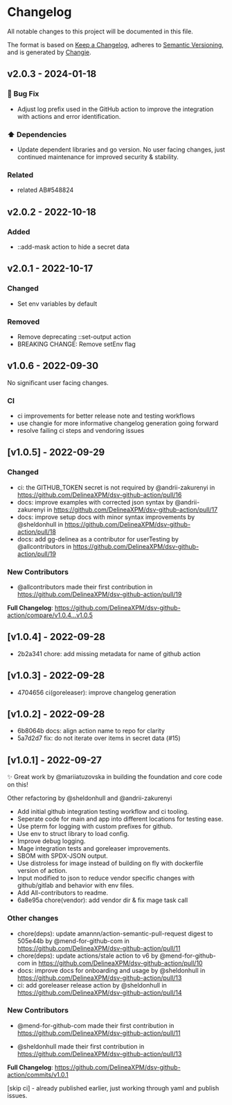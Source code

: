 # Changelog

All notable changes to this project will be documented in this file.

The format is based on [Keep a Changelog](https://keepachangelog.com/en/1.0.0/),
adheres to [Semantic Versioning](https://semver.org/spec/v2.0.0.html),
and is generated by [Changie](https://github.com/miniscruff/changie).

## v2.0.3 - 2024-01-18

### 🐛 Bug Fix

- Adjust log prefix used in the GitHub action to improve the integration with actions and error identification.

### ⬆️ Dependencies

- Update dependent libraries and go version. No user facing changes, just continued maintenance for improved security & stability.

### Related

- related AB#548824

## v2.0.2 - 2022-10-18

### Added

- ::add-mask action to hide a secret data

## v2.0.1 - 2022-10-17

### Changed

- Set env variables by default

### Removed

- Remove deprecating ::set-output action
- BREAKING CHANGE: Remove setEnv flag

## v1.0.6 - 2022-09-30

No significant user facing changes.

### CI

- ci improvements for better release note and testing workflows
- use changie for more informative changelog generation going forward
- resolve failing ci steps and vendoring issues

## [v1.0.5] - 2022-09-29

### Changed

- ci: the GITHUB_TOKEN secret is not required by @andrii-zakurenyi in <https://github.com/DelineaXPM/dsv-github-action/pull/16>
- docs: improve examples with corrected json syntax by @andrii-zakurenyi in <https://github.com/DelineaXPM/dsv-github-action/pull/17>
- docs: improve setup docs with minor syntax improvements by @sheldonhull in <https://github.com/DelineaXPM/dsv-github-action/pull/18>
- docs: add gg-delinea as a contributor for userTesting by @allcontributors in <https://github.com/DelineaXPM/dsv-github-action/pull/19>

### New Contributors

- @allcontributors made their first contribution in <https://github.com/DelineaXPM/dsv-github-action/pull/19>

**Full Changelog**: <https://github.com/DelineaXPM/dsv-github-action/compare/v1.0.4...v1.0.5>

## [v1.0.4] - 2022-09-28

- 2b2a341 chore: add missing metadata for name of github action

## [v1.0.3] - 2022-09-28

- 4704656 ci(goreleaser): improve changelog generation

## [v1.0.2] - 2022-09-28

- 6b8064b docs: align action name to repo for clarity
- 5a7d2d7 fix: do not iterate over items in secret data (#15)

## [v1.0.1] - 2022-09-27

✨ Great work by @mariiatuzovska in building the foundation and core code on this!

Other refactoring by @sheldonhull and @andrii-zakurenyi

- Add initial github integration testing workflow and ci tooling.
- Seperate code for main and app into different locations for testing ease.
- Use pterm for logging with custom prefixes for github.
- Use env to struct library to load config.
- Improve debug logging.
- Mage integration tests and goreleaser improvements.
- SBOM with SPDX-JSON output.
- Use distroless for image instead of building on fly with dockerfile version of action.
- Input modified to json to reduce vendor specific changes with github/gitlab and behavior with env files.
- Add All-contributors to readme.
- 6a8e95a chore(vendor): add vendor dir & fix mage task call

### Other changes

- chore(deps): update amannn/action-semantic-pull-request digest to 505e44b by @mend-for-github-com in <https://github.com/DelineaXPM/dsv-github-action/pull/11>
- chore(deps): update actions/stale action to v6 by @mend-for-github-com in <https://github.com/DelineaXPM/dsv-github-action/pull/10>
- docs: improve docs for onboarding and usage by @sheldonhull in <https://github.com/DelineaXPM/dsv-github-action/pull/13>
- ci: add goreleaser release action by @sheldonhull in <https://github.com/DelineaXPM/dsv-github-action/pull/14>

### New Contributors

- @mend-for-github-com made their first contribution in <https://github.com/DelineaXPM/dsv-github-action/pull/11>

- @sheldonhull made their first contribution in <https://github.com/DelineaXPM/dsv-github-action/pull/13>

**Full Changelog**: <https://github.com/DelineaXPM/dsv-github-action/commits/v1.0.1>

[skip ci] - already published earlier, just working through yaml and publish issues.
